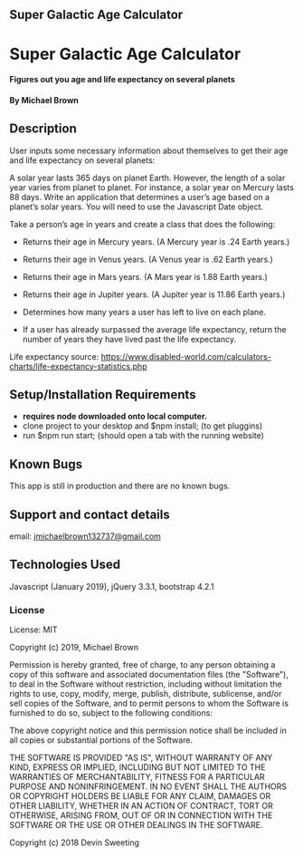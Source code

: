 


## Super Galactic Age Calculator


# Super Galactic Age Calculator

#### Figures out you age and life expectancy on several planets

#### By Michael Brown

## Description
User inputs some necessary information about themselves to get their age and life expectancy on several planets:

A solar year lasts 365 days on planet Earth. However, the length of a solar year varies from planet to planet. For instance, a solar year on Mercury lasts 88 days. Write an application that determines a user’s age based on a planet’s solar years. You will need to use the Javascript Date object.

Take a person’s age in years and create a class that does the following:

* Returns their age in Mercury years. (A Mercury year is .24 Earth years.)

* Returns their age in Venus years. (A Venus year is .62 Earth years.)

* Returns their age in Mars years. (A Mars year is 1.88 Earth years.)

* Returns their age in Jupiter years. (A Jupiter year is 11.86 Earth years.)

* Determines how many years a user has left to live on each plane.

* If a user has already surpassed the average life expectancy, return the number of years they have lived past the life expectancy.

Life expectancy source: https://www.disabled-world.com/calculators-charts/life-expectancy-statistics.php


## Setup/Installation Requirements

* **requires node downloaded onto local computer.**
* clone project to your desktop and $npm install; (to get pluggins)
* run $npm run start; (should open a tab with the running website)

## Known Bugs

This app is still in production and there are no known bugs.

## Support and contact details

email: jmichaelbrown132737@gmail.com

## Technologies Used

Javascript (January 2019), jQuery 3.3.1, bootstrap 4.2.1

### License

License: MIT

Copyright (c) 2019, Michael Brown

Permission is hereby granted, free of charge, to any person obtaining a copy of this software and associated documentation files (the "Software"), to deal in the Software without restriction, including without limitation the rights to use, copy, modify, merge, publish, distribute, sublicense, and/or sell copies of the Software, and to permit persons to whom the Software is furnished to do so, subject to the following conditions:

The above copyright notice and this permission notice shall be included in all copies or substantial portions of the Software.

THE SOFTWARE IS PROVIDED "AS IS", WITHOUT WARRANTY OF ANY KIND, EXPRESS OR IMPLIED, INCLUDING BUT NOT LIMITED TO THE WARRANTIES OF MERCHANTABILITY, FITNESS FOR A PARTICULAR PURPOSE AND NONINFRINGEMENT. IN NO EVENT SHALL THE AUTHORS OR COPYRIGHT HOLDERS BE LIABLE FOR ANY CLAIM, DAMAGES OR OTHER LIABILITY, WHETHER IN AN ACTION OF CONTRACT, TORT OR OTHERWISE, ARISING FROM, OUT OF OR IN CONNECTION WITH THE SOFTWARE OR THE USE OR OTHER DEALINGS IN THE SOFTWARE.

Copyright (c) 2018 Devin Sweeting
